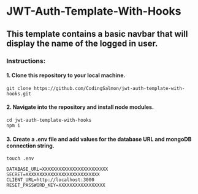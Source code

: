 # JWT-Auth-Template-With-Hooks

##

## This template contains a basic navbar that will display the name of the logged in user.

### Instructions:

#### 1. Clone this repository to your local machine.

```
git clone https://github.com/CodingSalmon/jwt-auth-template-with-hooks.git
```

#### 2. Navigate into the repository and install node modules.

```
cd jwt-auth-template-with-hooks
npm i
```

#### 3. Create a .env file and add values for the database URL and mongoDB connection string.

```
touch .env
```

```
DATABASE_URL=XXXXXXXXXXXXXXXXXXXXXXXX
SECRET=XXXXXXXXXXXXXXXXXXXXXXXXXXX
CLIENT_URL=http://localhost:3000
RESET_PASSWORD_KEY=XXXXXXXXXXXXXXXXX
```
